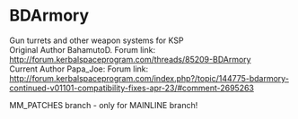 BDArmory
========

Gun turrets and other weapon systems for KSP <br />
Original Author BahamutoD. Forum link: http://forum.kerbalspaceprogram.com/threads/85209-BDArmory <br />
Current Author Papa_Joe: Forum link: http://forum.kerbalspaceprogram.com/index.php?/topic/144775-bdarmory-continued-v01101-compatibility-fixes-apr-23/#comment-2695263 <br />

MM_PATCHES branch - only for MAINLINE branch!
